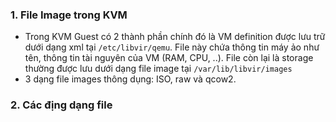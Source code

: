 ### 1. File Image trong KVM 
- Trong KVM Guest có 2 thành phần chính đó là VM definition được lưu trữ dưới dạng xml tại `/etc/libvir/qemu`. File này chứa thông tin máy ảo như tên, thông tin tài nguyên của VM (RAM, CPU, ..). File còn lại là storage thường được lưu dưới dạng file image tại `/var/lib/libvir/images`
- 3 dạng file images thông dụng: ISO, raw và qcow2.

### 2. Các địng dạng file

